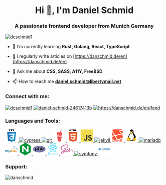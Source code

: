 <h1 align="center">Hi 👋, I'm Daniel Schmid</h1>
<h3 align="center">A passionate frontend developer from Munich Germany</h3>

<p align="left"> <a href="https://twitter.com/dcschmid1" target="blank"><img src="https://img.shields.io/twitter/follow/dcschmid1?logo=twitter&style=for-the-badge" alt="dcschmid1" /></a> </p>

- 🌱 I’m currently learning **Rust, Golang, React, TypeScript**

- 📝 I regularly write articles on [https://danschmid.de/en](https://danschmid.de/en)

- 💬 Ask me about **CSS, SASS, A11Y, FreeBSD**

- 📫 How to reach me **daniel.schmid@libertymail.net**

<h3 align="left">Connect with me:</h3>
<p align="left">
<a href="https://twitter.com/dcschmid1" target="blank"><img align="center" src="https://cdn.jsdelivr.net/npm/simple-icons@3.0.1/icons/twitter.svg" alt="dcschmid1" height="30" width="40" /></a>
<a href="https://linkedin.com/in/daniel-schmid-24617413b" target="blank"><img align="center" src="https://cdn.jsdelivr.net/npm/simple-icons@3.0.1/icons/linkedin.svg" alt="daniel-schmid-24617413b" height="30" width="40" /></a>
<a href="https://danschmid.de/en/feed" target="blank"><img align="center" src="https://cdn.jsdelivr.net/npm/simple-icons@3.0.1/icons/rss.svg" alt="https://danschmid.de/en/feed" height="30" width="40" /></a>
</p>

<h3 align="left">Languages and Tools:</h3>
<p align="left"> <a href="https://www.w3schools.com/css/" target="_blank"> <img src="https://raw.githubusercontent.com/devicons/devicon/master/icons/css3/css3-original-wordmark.svg" alt="css3" width="40" height="40"/> </a> <a href="https://www.cypress.io" target="_blank"> <img src="https://raw.githubusercontent.com/simple-icons/simple-icons/6e46ec1fc23b60c8fd0d2f2ff46db82e16dbd75f/icons/cypress.svg" alt="cypress" width="40" height="40"/> </a> <a href="https://git-scm.com/" target="_blank"> <img src="https://www.vectorlogo.zone/logos/git-scm/git-scm-icon.svg" alt="git" width="40" height="40"/> </a> <a href="https://gulpjs.com" target="_blank"> <img src="https://raw.githubusercontent.com/devicons/devicon/master/icons/gulp/gulp-plain.svg" alt="gulp" width="40" height="40"/> </a> <a href="https://www.w3.org/html/" target="_blank"> <img src="https://raw.githubusercontent.com/devicons/devicon/master/icons/html5/html5-original-wordmark.svg" alt="html5" width="40" height="40"/> </a> <a href="https://developer.mozilla.org/en-US/docs/Web/JavaScript" target="_blank"> <img src="https://raw.githubusercontent.com/devicons/devicon/master/icons/javascript/javascript-original.svg" alt="javascript" width="40" height="40"/> </a> <a href="https://jekyllrb.com/" target="_blank"> <img src="https://www.vectorlogo.zone/logos/jekyllrb/jekyllrb-icon.svg" alt="jekyll" width="40" height="40"/> </a> <a href="https://laravel.com/" target="_blank"> <img src="https://raw.githubusercontent.com/devicons/devicon/master/icons/laravel/laravel-plain-wordmark.svg" alt="laravel" width="40" height="40"/> </a> <a href="https://www.linux.org/" target="_blank"> <img src="https://raw.githubusercontent.com/devicons/devicon/master/icons/linux/linux-original.svg" alt="linux" width="40" height="40"/> </a> <a href="https://mariadb.org/" target="_blank"> <img src="https://www.vectorlogo.zone/logos/mariadb/mariadb-icon.svg" alt="mariadb" width="40" height="40"/> </a> <a href="https://www.mysql.com/" target="_blank"> <img src="https://raw.githubusercontent.com/devicons/devicon/master/icons/mysql/mysql-original-wordmark.svg" alt="mysql" width="40" height="40"/> </a> <a href="https://www.nginx.com" target="_blank"> <img src="https://raw.githubusercontent.com/devicons/devicon/master/icons/nginx/nginx-original.svg" alt="nginx" width="40" height="40"/> </a> <a href="https://www.php.net" target="_blank"> <img src="https://raw.githubusercontent.com/devicons/devicon/master/icons/php/php-original.svg" alt="php" width="40" height="40"/> </a> <a href="https://reactjs.org/" target="_blank"> <img src="https://raw.githubusercontent.com/devicons/devicon/master/icons/react/react-original-wordmark.svg" alt="react" width="40" height="40"/> </a> <a href="https://sass-lang.com" target="_blank"> <img src="https://raw.githubusercontent.com/devicons/devicon/master/icons/sass/sass-original.svg" alt="sass" width="40" height="40"/> </a> <a href="https://symfony.com" target="_blank"> <img src="https://symfony.com/logos/symfony_black_03.svg" alt="symfony" width="40" height="40"/> </a> <a href="https://webpack.js.org" target="_blank"> <img src="https://raw.githubusercontent.com/devicons/devicon/d00d0969292a6569d45b06d3f350f463a0107b0d/icons/webpack/webpack-original-wordmark.svg" alt="webpack" width="40" height="40"/> </a> </p>


<h3 align="left">Support:</h3>
<p><a href="https://www.buymeacoffee.com/danschmid"> <img align="left" src="https://cdn.buymeacoffee.com/buttons/v2/default-yellow.png" height="50" width="210" alt="danschmid" /></a></p><br><br>

